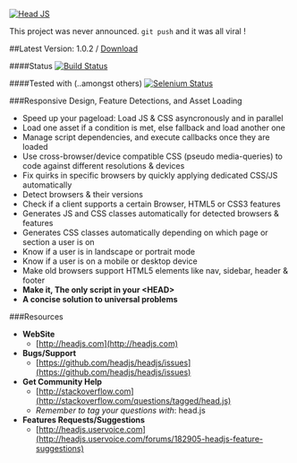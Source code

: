 [![Head JS](http://headjs.com/site/assets/img/logo-big.png)](http://headjs.com)

This project was never announced. `git push` and it was all viral !

##Latest Version: 1.0.2 / [Download](http://headjs.com/site/download.html)

####Status
[![Build Status](https://travis-ci.org/headjs/headjs.png?branch=master)](https://travis-ci.org/headjs/headjs)


####Tested with (..amongst others)
[![Selenium Status](https://saucelabs.com/browser-matrix/itechnology.svg)](https://saucelabs.com/u/itechnology)


###Responsive Design, Feature Detections, and Asset Loading
  * Speed up your pageload: Load JS & CSS asyncronously and in parallel
  * Load one asset if a condition is met, else fallback and load another one
  * Manage script dependencies, and execute callbacks once they are loaded
  * Use cross-browser/device compatible CSS (pseudo media-queries) to code against different resolutions & devices
  * Fix quirks in specific browsers by quickly applying dedicated CSS/JS automatically
  * Detect browsers & their versions
  * Check if a client supports a certain Browser, HTML5 or CSS3 features
  * Generates JS and CSS classes automatically for detected browsers & features
  * Generates CSS classes automatically depending on which page or section a user is on
  * Know if a user is in landscape or portrait mode
  * Know if a user is on a mobile or desktop device
  * Make old browsers support HTML5 elements like nav, sidebar, header & footer
  * __Make it, The only script in your &lt;HEAD&gt;__
  * __A concise solution to universal problems__


###Resources
- __WebSite__
  - [http://headjs.com](http://headjs.com)
- __Bugs/Support__
  - [https://github.com/headjs/headjs/issues](https://github.com/headjs/headjs/issues)
- __Get Community Help__
  - [http://stackoverflow.com](http://stackoverflow.com/questions/tagged/head.js)
  - _Remember to tag your questions with_: head.js
- __Features Requests/Suggestions__
  - [http://headjs.uservoice.com](http://headjs.uservoice.com/forums/182905-headjs-feature-suggestions)
